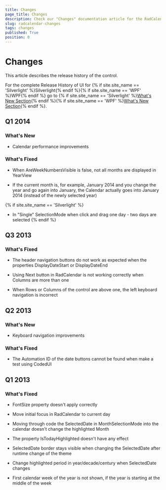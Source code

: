 ```yaml
---
title: Changes
page_title: Changes
description: Check our "Changes" documentation article for the RadCalendar WPF control.
slug: radcalendar-changes
tags: changes
published: True
position: 0
---
```


# Changes

This article describes the release history of the control.

For the complete Release History of UI for {% if site.site_name == 'Silverlight' %}Silverlight{% endif %}{% if site.site_name == 'WPF' %}WPF{% endif %} go to {% if site.site_name == 'Silverlight' %}[What's New Section](http://www.telerik.com/products/silverlight/whats-new.aspx){% endif %}{% if site.site_name == 'WPF' %}[What's New Section](http://www.telerik.com/products/wpf/whats-new.aspx){% endif %}. 

## Q1 2014

### What's New

* Calendar performance improvements                

### What's Fixed

* When AreWeekNumbersVisible is false, not all months are displayed in YearView                

* If the current month is, for example, January 2014 and you change the year and go again into January, the Calendar actually goes into January 2014 (instead of the newly selected year)

{% if site.site_name == 'Silverlight' %}
* In "Single" SelectionMode when click and drag one day - two days are selected
{% endif %}

## Q3 2013

### What's Fixed

* The header navigation buttons do not work as expected when the properties DisplayDateStart or DisplayDateEnd

* Using Next button in RadCalendar is not working correctly when Columns are more than one

* When Rows or Columns of the control are above one, the left keyboard navigation is incorrect

## Q2 2013

### What's New

* Keyboard navigation improvements

### What's Fixed

* The Automation ID of the date buttons cannot be found when make a test using CodedUI

## Q1 2013

### What's Fixed

* FontSize property doesn't apply correctly

* Move initial focus in RadCalendar to current day

* Moving through code the SelectedDate in MonthSelectionMode into the calendar doesn't change the highlighted Month 

* The property IsTodayHighlighted doesn't have any effect

* SelectedDate border stays visible when changing the SelectedDate after runtime change of the theme 

* Change highlighted period in year/decade/century when SelectedDate changes 

* First calendar week of the year is not shown, if the year is starting at the middle of the week 

